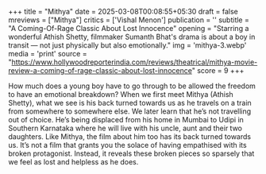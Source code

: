 +++
title = "Mithya"
date = 2025-03-08T00:08:55+05:30
draft = false
mreviews = ["Mithya"]
critics = ['Vishal Menon']
publication = ''
subtitle = "A Coming-Of-Rage Classic About Lost Innocence"
opening = "Starring a wonderful Athish Shetty, filmmaker Sumanth Bhat's drama is about a boy in transit — not just physically but also emotionally."
img = 'mithya-3.webp'
media = 'print'
source = "https://www.hollywoodreporterindia.com/reviews/theatrical/mithya-movie-review-a-coming-of-rage-classic-about-lost-innocence"
score = 9
+++

How much does a young boy have to go through to be allowed the freedom to have an emotional breakdown? When we first meet Mithya (Athish Shetty), what we see is his back turned towards us as he travels on a train from somewhere to somewhere else. We later learn that he’s not travelling out of choice. He’s being displaced from his home in Mumbai to Udipi in Southern Karnataka where he will live with his uncle, aunt and their two daughters. Like Mithya, the film about him too has its back turned towards us. It’s not a film that grants you the solace of having empathised with its broken protagonist. Instead, it reveals these broken pieces so sparsely that we feel as lost and helpless as he does.
